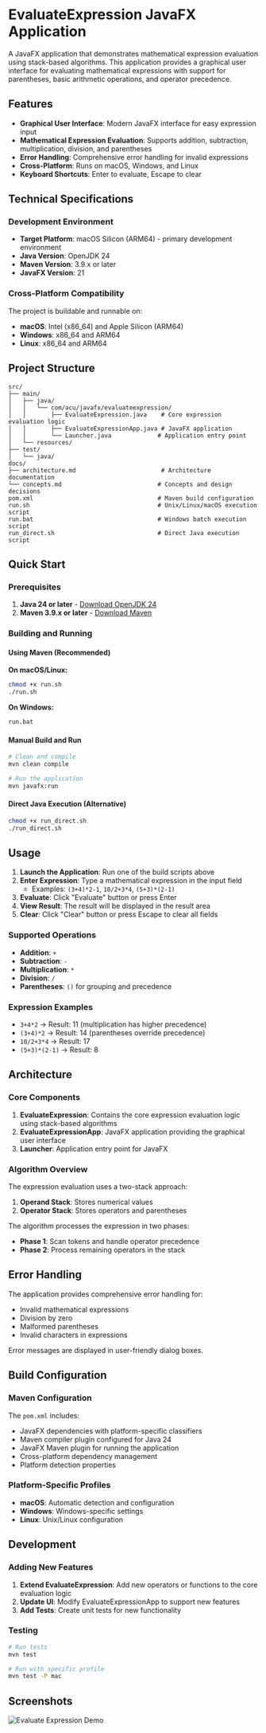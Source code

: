 # EvaluateExpression JavaFX Application

A JavaFX application that demonstrates mathematical expression evaluation using stack-based algorithms. This application provides a graphical user interface for evaluating mathematical expressions with support for parentheses, basic arithmetic operations, and operator precedence.

## Features

- **Graphical User Interface**: Modern JavaFX interface for easy expression input
- **Mathematical Expression Evaluation**: Supports addition, subtraction, multiplication, division, and parentheses
- **Error Handling**: Comprehensive error handling for invalid expressions
- **Cross-Platform**: Runs on macOS, Windows, and Linux
- **Keyboard Shortcuts**: Enter to evaluate, Escape to clear

## Technical Specifications

### Development Environment

- **Target Platform**: macOS Silicon (ARM64) - primary development environment
- **Java Version**: OpenJDK 24
- **Maven Version**: 3.9.x or later
- **JavaFX Version**: 21

### Cross-Platform Compatibility

The project is buildable and runnable on:

- **macOS**: Intel (x86_64) and Apple Silicon (ARM64)
- **Windows**: x86_64 and ARM64
- **Linux**: x86_64 and ARM64

## Project Structure

```
src/
├── main/
│   ├── java/
│   │   └── com/acu/javafx/evaluateexpression/
│   │       ├── EvaluateExpression.java    # Core expression evaluation logic
│   │       ├── EvaluateExpressionApp.java # JavaFX application
│   │       └── Launcher.java             # Application entry point
│   └── resources/
├── test/
│   └── java/
docs/
├── architecture.md                        # Architecture documentation
└── concepts.md                           # Concepts and design decisions
pom.xml                                   # Maven build configuration
run.sh                                    # Unix/Linux/macOS execution script
run.bat                                   # Windows batch execution script
run_direct.sh                             # Direct Java execution script
```

## Quick Start

### Prerequisites

1. **Java 24 or later** - [Download OpenJDK 24](https://adoptium.net/)
2. **Maven 3.9.x or later** - [Download Maven](https://maven.apache.org/download.cgi)

### Building and Running

#### Using Maven (Recommended)

**On macOS/Linux:**
```bash
chmod +x run.sh
./run.sh
```

**On Windows:**
```cmd
run.bat
```

#### Manual Build and Run

```bash
# Clean and compile
mvn clean compile

# Run the application
mvn javafx:run
```

#### Direct Java Execution (Alternative)

```bash
chmod +x run_direct.sh
./run_direct.sh
```

## Usage

1. **Launch the Application**: Run one of the build scripts above
2. **Enter Expression**: Type a mathematical expression in the input field
   - Examples: `(3+4)*2-1`, `10/2+3*4`, `(5+3)*(2-1)`
3. **Evaluate**: Click "Evaluate" button or press Enter
4. **View Result**: The result will be displayed in the result area
5. **Clear**: Click "Clear" button or press Escape to clear all fields

### Supported Operations

- **Addition**: `+`
- **Subtraction**: `-`
- **Multiplication**: `*`
- **Division**: `/`
- **Parentheses**: `()` for grouping and precedence

### Expression Examples

- `3+4*2` → Result: 11 (multiplication has higher precedence)
- `(3+4)*2` → Result: 14 (parentheses override precedence)
- `10/2+3*4` → Result: 17
- `(5+3)*(2-1)` → Result: 8

## Architecture

### Core Components

1. **EvaluateExpression**: Contains the core expression evaluation logic using stack-based algorithms
2. **EvaluateExpressionApp**: JavaFX application providing the graphical user interface
3. **Launcher**: Application entry point for JavaFX

### Algorithm Overview

The expression evaluation uses a two-stack approach:

1. **Operand Stack**: Stores numerical values
2. **Operator Stack**: Stores operators and parentheses

The algorithm processes the expression in two phases:
- **Phase 1**: Scan tokens and handle operator precedence
- **Phase 2**: Process remaining operators in the stack

## Error Handling

The application provides comprehensive error handling for:

- Invalid mathematical expressions
- Division by zero
- Malformed parentheses
- Invalid characters in expressions

Error messages are displayed in user-friendly dialog boxes.

## Build Configuration

### Maven Configuration

The `pom.xml` includes:

- JavaFX dependencies with platform-specific classifiers
- Maven compiler plugin configured for Java 24
- JavaFX Maven plugin for running the application
- Cross-platform dependency management
- Platform detection properties

### Platform-Specific Profiles

- **macOS**: Automatic detection and configuration
- **Windows**: Windows-specific settings
- **Linux**: Unix/Linux configuration

## Development

### Adding New Features

1. **Extend EvaluateExpression**: Add new operators or functions to the core evaluation logic
2. **Update UI**: Modify EvaluateExpressionApp to support new features
3. **Add Tests**: Create unit tests for new functionality

### Testing

```bash
# Run tests
mvn test

# Run with specific profile
mvn test -P mac
```

## Screenshots

![Evaluate Expression Demo](images/07-08-EvaluateExpression.png)